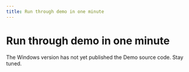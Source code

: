 ```yaml
---
title: Run through demo in one minute
---
```

# Run through demo in one minute

The Windows version has not yet published the Demo source code. Stay
tuned.
